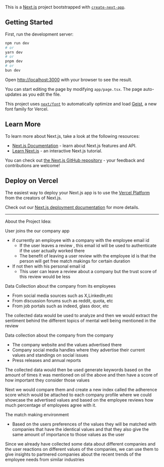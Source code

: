 This is a [Next.js](https://nextjs.org) project bootstrapped with [`create-next-app`](https://nextjs.org/docs/app/api-reference/cli/create-next-app).

## Getting Started

First, run the development server:

```bash
npm run dev
# or
yarn dev
# or
pnpm dev
# or
bun dev
```

Open [http://localhost:3000](http://localhost:3000) with your browser to see the result.

You can start editing the page by modifying `app/page.tsx`. The page auto-updates as you edit the file.

This project uses [`next/font`](https://nextjs.org/docs/app/building-your-application/optimizing/fonts) to automatically optimize and load [Geist](https://vercel.com/font), a new font family for Vercel.

## Learn More

To learn more about Next.js, take a look at the following resources:

- [Next.js Documentation](https://nextjs.org/docs) - learn about Next.js features and API.
- [Learn Next.js](https://nextjs.org/learn) - an interactive Next.js tutorial.

You can check out [the Next.js GitHub repository](https://github.com/vercel/next.js) - your feedback and contributions are welcome!

## Deploy on Vercel

The easiest way to deploy your Next.js app is to use the [Vercel Platform](https://vercel.com/new?utm_medium=default-template&filter=next.js&utm_source=create-next-app&utm_campaign=create-next-app-readme) from the creators of Next.js.

Check out our [Next.js deployment documentation](https://nextjs.org/docs/app/building-your-application/deploying) for more details.

-----------------------------------------------------
About the Project Idea:

User joins the our company app 
- if currently an employee with a company  with the employee email id 
    - If the user leaves a review , this email id will be used to authenticate if the user actually worked there 
    - The benefit of leaving a user review with the employee id is that the person will get free match makings for certain duration
- If not then with his personal email id
    - This user can leave a review about a company but the trust score of this review would be less


Data Collection about the company from its employees
- From social media sources such as X,LinkedIn,etc
- From discussion forums such as reddit, quota, etc
- From job portals such as indeed, glass door, etc

The collected data would be used to analyze and then we would extract the sentiment behind the different topics of mental well being mentioned in the review

Data collection about the company from the company
- The company website and the values advertised there
- Company social media handles where they advertise their current values and standings on social issues
- Press releases and annual reports

The collected data would then be used generate keywords based on the amount of times it was mentioned on oil the above and then have a score of how important they consider those values 

Next we would compare them and create a new index called the adherence score which would be attached to each company profile where we could showcase the advertised values and based on the employee reviews how much percentage of employees agree with it.

The match making environment
- Based on the users preferences of the values they will be matched with companies that have the identical values and that they also give the same amount of importance to those values as the user

Since we already have collected some data about different companies and the user reactions on different values of the companies, we can use them to give insights to partnered companies about the recent trends of the employee needs from similar industries 
